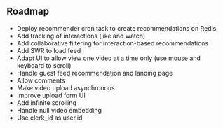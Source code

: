 ## Roadmap

- Deploy recommender cron task to create recommendations on Redis
- Add tracking of interactions (like and watch)
- Add collaborative filtering for interaction-based recommendations
- Add SWR to load feed
- Adapt UI to allow view one video at a time only (use mouse and keyboard to scroll)
- Handle guest feed recommendation and landing page
- Allow comments
- Make video upload asynchronous
- Improve upload form UI
- Add infinite scrolling
- Handle null video embedding
- Use clerk_id as user.id
